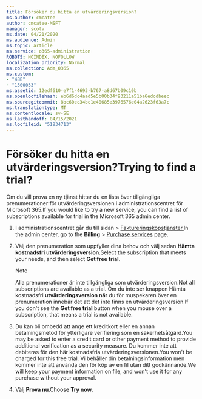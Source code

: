 ```yaml
---
title: Försöker du hitta en utvärderingsversion?
ms.author: cmcatee
author: cmcatee-MSFT
manager: scotv
ms.date: 04/21/2020
ms.audience: Admin
ms.topic: article
ms.service: o365-administration
ROBOTS: NOINDEX, NOFOLLOW
localization_priority: Normal
ms.collection: Adm_O365
ms.custom:
- "488"
- "1500033"
ms.assetid: 12edf610-e7f1-4693-b767-a8d67b09c10b
ms.openlocfilehash: eb6d6dc4aad5e5b00b34f93211a51ba6edcdbeec
ms.sourcegitcommit: 8bc60ec34bc1e40685e3976576e04a2623f63a7c
ms.translationtype: MT
ms.contentlocale: sv-SE
ms.lasthandoff: 04/15/2021
ms.locfileid: "51834713"
---
```

# <a name="trying-to-find-a-trial"></a><span data-ttu-id="2eab3-102">Försöker du hitta en utvärderingsversion?</span><span class="sxs-lookup"><span data-stu-id="2eab3-102">Trying to find a trial?</span></span>

<span data-ttu-id="2eab3-103">Om du vill prova en ny tjänst hittar du en lista över tillgängliga prenumerationer för utvärderingsversionen i administrationscentret för Microsoft 365.</span><span class="sxs-lookup"><span data-stu-id="2eab3-103">If you would like to try a new service, you can find a list of subscriptions available for trial in the Microsoft 365 admin center.</span></span>
  
1. <span data-ttu-id="2eab3-104">I administrationscentret går du  till sidan \> [Faktureringsköpstjänster.](https://go.microsoft.com/fwlink/p/?linkid=868433)</span><span class="sxs-lookup"><span data-stu-id="2eab3-104">In the admin center, go to the **Billing** \> [Purchase services](https://go.microsoft.com/fwlink/p/?linkid=868433) page.</span></span>

2. <span data-ttu-id="2eab3-105">Välj den prenumeration som uppfyller dina behov och välj sedan  **Hämta kostnadsfri utvärderingsversion**.</span><span class="sxs-lookup"><span data-stu-id="2eab3-105">Select the subscription that meets your needs, and then select  **Get free trial**.</span></span>

    > [!NOTE]
    > <span data-ttu-id="2eab3-106">Alla prenumerationer är inte tillgängliga som utvärderingsversion.</span><span class="sxs-lookup"><span data-stu-id="2eab3-106">Not all subscriptions are available as a trial.</span></span> <span data-ttu-id="2eab3-107">Om du inte ser knappen Hämta kostnadsfri **utvärderingsversion när** du för muspekaren över en prenumeration innebär det att det inte finns en utvärderingsversion.</span><span class="sxs-lookup"><span data-stu-id="2eab3-107">If you don't see the **Get free trial** button when you mouse over a subscription, that means a trial is not available.</span></span>
  
3. <span data-ttu-id="2eab3-108">Du kan bli ombedd att ange ett kreditkort eller en annan betalningsmetod för ytterligare verifiering som en säkerhetsåtgärd.</span><span class="sxs-lookup"><span data-stu-id="2eab3-108">You may be asked to enter a credit card or other payment method to provide additional verification as a security measure.</span></span> <span data-ttu-id="2eab3-109">Du kommer inte att debiteras för den här kostnadsfria utvärderingsversionen.</span><span class="sxs-lookup"><span data-stu-id="2eab3-109">You won't be charged for this free trial.</span></span> <span data-ttu-id="2eab3-110">Vi behåller din betalningsinformation men kommer inte att använda den för köp av en fil utan ditt godkännande.</span><span class="sxs-lookup"><span data-stu-id="2eab3-110">We will keep your payment information on file, and won't use it for any purchase without your approval.</span></span>

4. <span data-ttu-id="2eab3-111">Välj **Prova nu**.</span><span class="sxs-lookup"><span data-stu-id="2eab3-111">Choose **Try now**.</span></span>